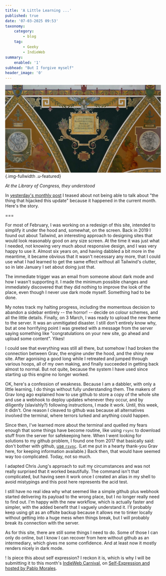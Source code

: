 ```yaml
---
title: 'A Little Learning ...'
published: true
date: '07-03-2025 09:53'
taxonomy:
    category:
        - blog
    tag:
        - Geeky
        - IndieWeb
summary:
    enabled: '1'
subhead: "But I forgive myself"
header_image: '0'
---
```


![Painted wall at the Library of Congress with the quote from Pope, A little learning is a dangerous thing, drink deep or taste not of the Pierian spring.](loc.jpeg?loading=lazy){.img-fullwidth .u-featured}
<figcaption style="font-style: italic;">At the Library of Congress, they understood</figcaption>


In [yesterday's monthly post](https://www.jeremycherfas.net/blog/monthly-report-2025-02) I teased about not being able to talk about "the thing that hijacked this update" because it happened in the current month. Here's the story.

===

For most of February, I was working on a redesign of this site, intended to simplify it under the hood and, somewhat, on the screen. Back in 2019 I found out about Tailwind, an interesting approach to designing sites that would look reasonably good on any size screen. At the time it was just what I needed, not knowing very much about responsive design, and I was very happy to use it. Almost six years on, and having dabbled a bit more in the meantime, it became obvious that it wasn't necessary any more, that I could use what I had learned to get the same effect without all Tailwind's clutter, so in late January I set about doing just that.

The immediate trigger was an email from someone about dark mode and how I wasn't supporting it. I made the minimum possible changes and immediately discovered that they did nothing to improve the look of the place, even though I never use dark mode myself. Something had to be done.

My notes track my halting progress, including the momentous decision to abandon a sidebar entirely -- the horror! -- decide on colour schemes, and all the little details. Finally, on 3 March, I was ready to upload the new theme to the server. It was an unmitigated disaster. I still don't entirely know why, but at one horrifying point I was greeted with a message from the server saying something like "congratulations on your new site, go ahead and upload some content". Yikes!

I could see that everything was still all there, but somehow I had broken the connection between Grav, the engine under the hood, and the shiny new site. After agonising a good long while I retreated and jumped through various hoops, all of my own making, and finally succeeded in getting back almost to normal. But not quite, because the system I have used since starting up this engine no longer worked.

OK, here's a confession of weakness. Because I am a dabbler, with only a little learning, I do things without fully understanding them. The makers of Grav long ago explained how to use github to store a copy of the whole site and use a webhook to deploy updates whenever they occur, and by diligently (slavishly?) following instructions, I made it work. Until, this week, it didn't. One reason I cleaved to github was because all alternatives involved the terminal, where terrors lurked and anything could happen.

Since then, I've learned more about the terminal and quelled my fears enough that some things have become routine, like using `rsync` to download stuff from the server for safekeeping here. When I went looking for solutions to my github problem, I found one from 2017 that basically said: don't bother with github, [use `rsync`](https://discourse.getgrav.org/t/grav-deploy-best-practice/4459/17). (Let me put in a hearty thank-you Grav here, for keeping information available.) Back then, that would have seemed way too complicated. Today, not so much.

I adapted Chris Jung's approach to suit my circumstances and was not really surprised that it worked beautifully. The command isn't that complicated, but having seen it work once I created an alias in my shell to avoid mistypings and this post here represents the acid test.

I still have no real idea why what seemed like a simple github plus webhook started delivering its payload to the wrong place, but I no longer really need to find out. I'm happy with the new workflow, which is actually faster and simpler, with the added benefit that I vaguely understand it. I'll probably keep using git as an offsite backup because it allows me to tinker locally without getting into a huge mess when things break, but I will probably break its connection with the server.

As for this site, there are still some things I need to do. Some of those I can only do online, but I know I can recover from here without github as an intermediary, which gives me some confidence. And at least now it mostly renders nicely in dark mode.

! Is piece this about self expression? I reckon it is, which is why I will be submitting it to this month's [IndieWeb Carnival](https://indieweb.org/IndieWeb_Carnival), on [Self-Expression and hosted by Pablo Morales](https://lifeofpablo.com/blog/self-expression-indieweb-carnival-march-2025).
